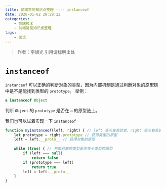 ```yaml
---
title: 前端常见知识点整理 ---- instanceof
date: 2020-01-02 20:29:22
categories: 
	- 前端技术
	- 前端常见知识点整理
tags: 
	- 面试
---
```

> 作者：李旭光
> 引用请标明出处


# `instanceof` 
`instanceof` 可以正确的判断对象的类型，因为内部机制是通过判断对象的原型链中是不是能找到类型的 `prototype`。
举例：
``` js
a instanceof Object
```
判断 `Object` 的 `prototype` 是否在 `a` 的原型链上。

我们也可以试着实现一下 `instanceof`

``` js
function myInstanceof(left, right) { // left 表示左表达式，right 表示右表达式
    let prototype = right.prototype // 获得类型的原型
    left = left.__proto__ // 获得对象的原型
		
    while (true) { // 判断对象的类型是否等于类型的原型
    	if (left === null)
    		return false
    	if (prototype === left)
    		return true
    	left = left.__proto__
    }
}
```